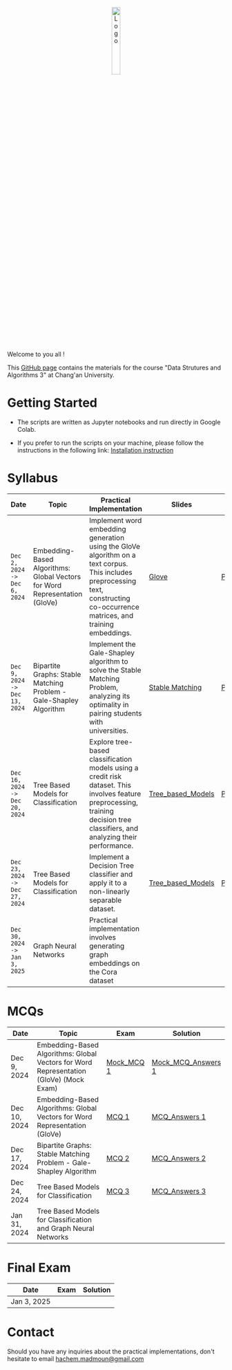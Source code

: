 <div align="center">
    <img src="./images/logo_Changan.png" alt="Logo" width="20%"/>
</div>

Welcome to you all !

This [GitHub page](https://hm-ai.github.io/Data_Structures_Algorithms/) contains the materials for the course "Data Strutures and Algorithms 3" at Chang'an University.

# Getting Started
* The scripts are written as Jupyter notebooks and run directly in Google Colab.

* If you prefer to run the scripts on your machine, please follow the instructions in the following link: [Installation instruction](https://colab.research.google.com/drive/1GtAF3kuPGDhxRYacLVUMm5S8f1uBA_oM?usp=sharing)


# Syllabus

| **Date**                       | **Topic**                                                                  | **Practical Implementation**                                                                                                                                                    | Slides                                                     | **Colabs**                                                                                                     | **Solutions**                                                                                                           |
|--------------------------------|----------------------------------------------------------------------------|---------------------------------------------------------------------------------------------------------------------------------------------------------------------------------|------------------------------------------------------------|----------------------------------------------------------------------------------------------------------------|-------------------------------------------------------------------------------------------------------------------------|
| `Dec 2, 2024 -> Dec 6, 2024`   | Embedding-Based Algorithms: Global Vectors for Word Representation (GloVe) | Implement word embedding generation using the GloVe algorithm on a text corpus. This includes preprocessing text, constructing co-occurrence matrices, and training embeddings. | [Glove](Slides/GloVe.pdf)                                  | [Programming_Session_1](https://colab.research.google.com/drive/1p5uRd4hJNaqInZh98hYuiknXI6Rc36-F?usp=sharing) | [Solution_Programming_Session_1](https://colab.research.google.com/drive/105sORnOHO8hPj0mj7fs2nFbkdYQjLtwk?usp=sharing) |  
| `Dec 9, 2024 -> Dec 13, 2024`  | Bipartite Graphs: Stable Matching Problem - Gale-Shapley Algorithm         | Implement the Gale-Shapley algorithm to solve the Stable Matching Problem, analyzing its optimality in pairing students with universities.                                      | [Stable Matching](Slides/Stable_Matching_Gale_Shapley.pdf) | [Programming_Session_2](https://colab.research.google.com/drive/1WFpsSRqH6D7DPo1jHxUC5Ln5FKN-OL5a?usp=sharing) | [Solution_Programming_Session_2](https://colab.research.google.com/drive/1mqoB_7h2H1da2F_BKfu94hR0FSIWSRRn?usp=sharing) | 
| `Dec 16, 2024 -> Dec 20, 2024` | Tree Based Models for Classification                                       | Explore tree-based classification models using a credit risk dataset. This involves feature preprocessing, training decision tree classifiers, and analyzing their performance. | [Tree_based_Models](Slides/Tree_based_models.pdf)          | [Programming_Session_3](https://colab.research.google.com/drive/1aNq9WhgOeqT5n5o8dRzEsAuLODjIGGrg?usp=sharing) | [Solution_Programming_Session_3](https://colab.research.google.com/drive/1dgimkhVrYYbiHkbpQ8NUPb7UJpTleS_V?usp=sharing) | 
| `Dec 23, 2024 -> Dec 27, 2024` | Tree Based Models for Classification                                       | Implement a Decision Tree classifier and apply it to a non-linearly separable dataset.                                                                                          | [Tree_based_Models](Slides/Tree_based_models.pdf)          | [Programming_Session_4](https://colab.research.google.com/drive/1XgUToejiZ2HWQ0rxcXG2wcVBs0sRiB5A?usp=sharing) | [Solution_Programming_Session_4](https://colab.research.google.com/drive/1ZrvfBOkNm8v4cAJVzl6XFKpPvVvAb1s1?usp=sharing) | 
| `Dec 30, 2024 -> Jan 3, 2025`  | Graph Neural Networks                                                      | Practical implementation involves generating graph embeddings on the Cora dataset                                                                                               |                                                            |                                                                                                                |                                                                                                                         | 




# MCQs

| **Date**     | **Topic**                                                                              | Exam                               | Solution                                          | 
|--------------|----------------------------------------------------------------------------------------|------------------------------------|---------------------------------------------------| 
| Dec 9, 2024  | Embedding-Based Algorithms: Global Vectors for Word Representation (GloVe) (Mock Exam) | [Mock_MCQ 1](Mmcqs/Mock_MCQ_1.pdf) | [Mock_MCQ_Answers 1](mcqs/Mock_MCQ_1_Answers.pdf) |
| Dec 10, 2024 | Embedding-Based Algorithms: Global Vectors for Word Representation (GloVe)             | [MCQ 1](mcqs/MCQ_1.pdf)            | [MCQ_Answers 1](mcqs/MCQ_1_Answers.pdf)           |          
| Dec 17, 2024 | Bipartite Graphs: Stable Matching Problem - Gale-Shapley Algorithm                     | [MCQ 2](mcqs/MCQ_2.pdf)            | [MCQ_Answers 2](mcqs/MCQ_2_Answers.pdf)           | 
| Dec 24, 2024 | Tree Based Models for Classification                                                   | [MCQ 3](mcqs/MCQ_3.pdf)            | [MCQ_Answers 3](mcqs/MCQ_3_Answers.pdf)           | 
| Jan 31, 2024 | Tree Based Models for Classification and Graph Neural Networks                         |                                    |                                                   | 

# Final Exam


| **Date**     | Exam | Solution | 
|--------------|------|----------| 
| Jan 3, 2025  |      |          |



# Contact
Should you have any inquiries about the practical implementations, don't hesitate to email hachem.madmoun@gmail.com